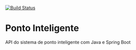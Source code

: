 [![Build Status](https://travis-ci.org/harleydiniz/ponto-inteligente-api.svg?branch=master)](https://travis-ci.org/harleydiniz/ponto-inteligente-api)
# Ponto Inteligente
API do sistema de ponto inteligente com Java e Spring Boot
